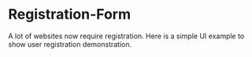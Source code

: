 # Registration-Form
A lot of websites now require registration. Here is a simple UI example to show user registration demonstration.
